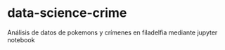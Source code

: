 # data-science-crime
Análisis de datos de pokemons y crímenes en filadelfia mediante jupyter notebook
